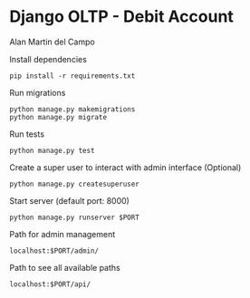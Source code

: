 # Django OLTP - Debit Account

Alan Martin del Campo

Install dependencies
```
pip install -r requirements.txt
```

Run migrations
```
python manage.py makemigrations
python manage.py migrate
```

Run tests
```
python manage.py test
```

Create a super user to interact with admin interface (Optional)
```
python manage.py createsuperuser
```

Start server (default port: 8000)
```
python manage.py runserver $PORT
```

Path for admin management
```
localhost:$PORT/admin/
```

Path to see all available paths
```
localhost:$PORT/api/
```